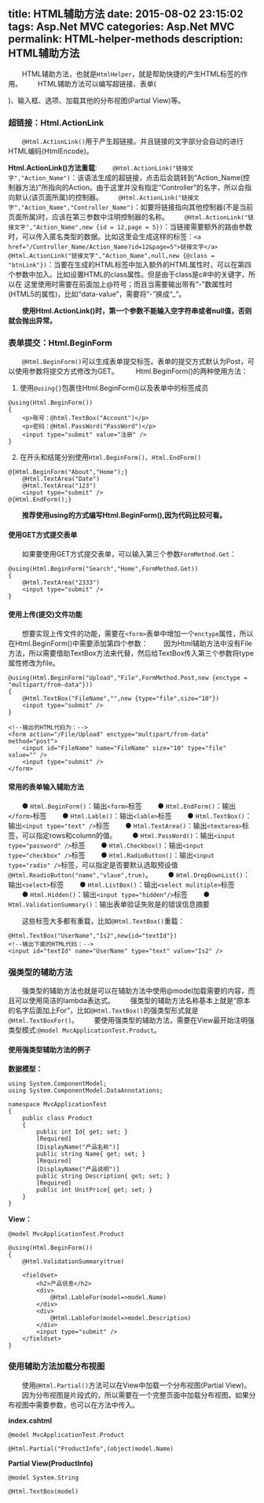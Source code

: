 title: HTML辅助方法
date: 2015-08-02 23:15:02
tags: Asp.Net MVC
categories: Asp.Net MVC
permalink: HTML-helper-methods
description: HTML辅助方法
---
　　HTML辅助方法，也就是`HtmlHelper`，就是帮助快捷的产生HTML标签的作用。
　　HTML辅助方法可以编写超链接、表单(<form>)、输入框、选项、加载其他的分布视图(Partial View)等。

### 超链接：Html.ActionLink
　　`@Html.ActionLink()`用于产生超链接。并且链接的文字部分会自动的进行HTML编码(HtmlEncode)。
<!--more-->  
**Html.ActionLink()方法重载**:
　　`@Html.ActionLink("链接文字","Action_Name")`：该语法生成的超链接，点击后会跳转到“Action_Name(控制器方法)”所指向的Action。由于这里并没有指定“Controller”的名字，所以会指向默认(该页面所属)的控制器。
　　`@Html.ActionLink("链接文字","Action_Name","Controller_Name")`：如要将链接指向其他控制器(不是当前页面所属)时，应该在第三参数中注明控制器的名称。
　　`@Html.ActionLink("链接文字","Action_Name",new {id = 12,page = 5})`：当链接需要额外的路由参数时，可以传入匿名类型的数据。比如这里会生成这样的标签：`<a href="/Controller_Name/Action_Name?id=12&page=5">链接文字</a>`
　　`@Html.ActionLink("链接文字","Action_Name",null,new {@class = "btnLink"})`：当要在生成的HTML标签中加入额外的HTML属性时，可以在第四个参数中加入。比如设置HTML的class属性。但是由于class是c#中的关键字，所以在 这里使用时需要在前面加上@符号；而且当需要输出带有“-”数属性时(HTML5的属性)，比如“data-value”，需要将“-”换成“_”。

　　**使用Html.ActionLink()时，第一个参数不能输入空字符串或者null值，否则就会抛出异常。**

### 表单提交：Html.BeginForm
　　`@Html.BeginForm()`可以生成表单提交标签。表单的提交方式默认为Post，可以使用参数将提交方式修改为GET。
　　
Html.BeginForm()的两种使用方法：
1. 使用`@using{}`包裹住Html.BeginForm()以及表单中的标签成员
```
@using(Html.BeginForm())
{
    <p>账号：@html.TextBox("Account")</p>
    <p>密码：@Html.PassWord("PassWord")</p>
    <input type="submit" value="注册" />
}
```
2. 在开头和结尾分别使用`Html.BeginForm()`、`Html.EndForm()`
```
@{Html.BeginForm("About","Home");}
    @Html.TextArea("Date")
    @Html.TextArea("123")
    <input type="submit" />
@{Html.EndForm();}
```
　　**推荐使用using的方式编写Html.BeginForm(),因为代码比较可看。**

#### 使用GET方式提交表单
　　如果要使用GET方式提交表单，可以输入第三个参数`FormMethod.Get`：
```
@using(Html.BeginForm("Search","Home",FormMethod.Get))
{
    @Html.TextArea("2333")
    <input type="submit" />
}
```
#### 使用上传(提交)文件功能
　　想要实现上传文件的功能，需要在`<form>`表单中增加一个`enctype`属性，所以在Html.BeginForm()中需要添加第四个参数：
　　因为Html辅助方法中没有File方法，所以需要借助TextBox方法来代替，然后给TextBox传入第三个参数将type属性修改为file。
```
@using(Html.BeginForm("Upload","File",FormMethod.Post,new {enctype = "multipart/from-data"}))
{
    @Html.TextBox("FileName","",new {type="file",size="10"})
    <input type="submit" />
}

<!--输出的HTML代码为：-->
<form action="/File/Upload" enctype="multipart/from-data" method="post">
    <input id="FileName" name="FileName" size="10" type="file" value="" />
    <input type="submit" />
</form>
```
#### 常用的表单输入辅助方法
　　● `Html.BeginForm()`：输出`<form>`标签
　　● `Html.EndForm()`：输出`</form>`标签
　　● `Html.Lable()`：输出`<lable>`标签
　　● `Html.TextBox()`：输出`<input type="text" />`标签
　　● `Html.TextArea()`：输出`<textarea>`标签，可以指定rows和column的值。
　　● `Html.PassWord()`：输出`<input type="password" />`标签
　　● `Html.Checkbox()`：输出`<input type="checkbox" />`标签
　　● `Html.RadioButton()`：输出`<input type="radio" />`标签，可以指定是否要默认选取预设值`@Html.ReadioButton("name","vlaue",true)`。
　　● `Html.DropDownList()`：输出`<select>`标签
　　● `Html.ListBox()`：输出`<select mulitiple>`标签
　　● `Html.Hidden()`：输出`<input type="hidden"/>`标签
　　● `Html.ValidationSummary()`：输出表单验证失败是的错误信息摘要

　　这些标签大多都有重载，比如`@Html.TextBox()`重载：
```
@Html.TextBox("UserName","Is2",new{id="textId"})
<!--输出下面的HTML代码：-->
<input id="textId" name="UserName" type="text" value="Is2" />
```

### 强类型的辅助方法
　　强类型的辅助方法也就是可以在辅助方法中使用@model加载需要的内容，而且可以使用简洁的lambda表达式。
　　强类型的辅助方法名称基本上就是“原本的名字后面加上For”，比如`@Html.TextBox()`的强类型形式就是`@Html.TextBoxFor()`。
　　要使用强类型的辅助方法，需要在View最开始注明强类型模式:`@model MvcApplicationTest.Product`。

#### 使用强类型辅助方法的例子
**数据模型：**
```
using System.ComponentModel;
using System.ComponentModel.DataAnnotations;

namespace MvcApplicationTest
{
    public class Product
    {
        public int Id{ get; set; }
        [Required]
        [DisplayName("产品名称")]
        public string Name{ get; set; }
        [Required]
        [DisplayName("产品说明")]
        public string Description{ get; set; }
        [Required]
        public int UnitPrice{ get; set; }
    }
}
```
**View：**
```
@model MvcApplicationTest.Product

@using(Html.BeginForm())
{
    @Html.ValidationSummary(true)
    
    <fieldset>
        <h2>产品信息</h2>
        <div>
            @Html.LableFor(model=>model.Name)
        </div>
        <div>
            @Html.LableFor(model=>model.Description)
        </div>
        <input type="submit" />
    </fieldset>
}
```

### 使用辅助方法加载分布视图
　　使用`@Html.Partial()`方法可以在View中加载一个分布视图(Partial View)。
　　因为分布视图是片段式的，所以需要在一个完整页面中加载分布视图。如果分布视图中需要参数，也可以在方法中传入。

**index.cshtml**
```
@model MvcApplicationTest.Product

@Html.Partial("ProductInfo",(object)model.Name)
```
**Partial View(ProductInfo)**
```
@model System.String

@Html.TextBox(model)
```